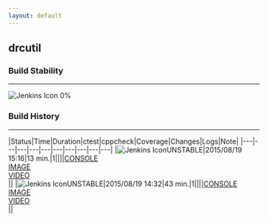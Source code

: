 ```yaml
---
layout: default
---
```

## drcutil
### Build Stability
___
![Jenkins Icon](http://jenkinshrg.github.io/images/48x48/health-00to19.png)
0%
  
### Build History
___
|Status|Time|Duration|<span class='badge'>ctest</span>|<span class='badge'>cppcheck</span>|Coverage|Changes|Logs|Note|
|---|---|---|---|---|---|---|---|---|---|
|![Jenkins Icon](http://jenkinshrg.github.io/images/24x24/yellow.png)UNSTABLE|2015/08/19 15:16|13 min.|1||||[CONSOLE](https://drive.google.com/file/d/0B54sHwaxmuM4djdrS3RadkhCOFU/view?usp=drivesdk)<br>[IMAGE](https://drive.google.com/file/d/0B54sHwaxmuM4dDBZWDJQZXFMc2s/view?usp=drivesdk)<br>[VIDEO](https://drive.google.com/file/d/0B54sHwaxmuM4a2xlU2Vad042V0k/view?usp=drivesdk)<br>||
|![Jenkins Icon](http://jenkinshrg.github.io/images/24x24/yellow.png)UNSTABLE|2015/08/19 14:32|43 min.|1||||[CONSOLE](https://drive.google.com/file/d/0B54sHwaxmuM4R2RzbDVxeUVvaDA/view?usp=drivesdk)<br>[IMAGE](https://drive.google.com/file/d/0B54sHwaxmuM4S29faEtlUDExVGs/view?usp=drivesdk)<br>[VIDEO](https://drive.google.com/file/d/0B54sHwaxmuM4WFB3WU9kelRuNzQ/view?usp=drivesdk)<br>||
